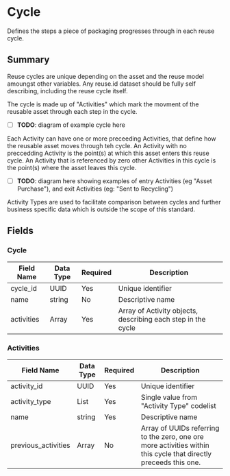 # Cycle

Defines the steps a piece of packaging progresses through in each reuse cycle.

## Summary

Reuse cycles are unique depending on the asset and the reuse model amoungst other variables. Any reuse.id dataset should be fully self describing, including the reuse cycle itself.

The cycle is made up of "Activities" which mark the movment of the reusable asset through each step in the cycle. 

- [ ] **TODO**: diagram of example cycle here

Each Activity can have one or more preceeding Activities, that define how the reusable asset moves through teh cycle. An Activity with no preccedding Activity is the point(s) at which this asset enters this reuse cycle. An Activity that is referenced by zero other Activities in this cycle is the point(s) where the asset leaves this cycle.

- [ ] **TODO**: diagram here showing examples of entry Activities (eg "Asset Purchase"), and exit Activities (eg: "Sent to Recycling")

Activity Types are used to facilitate comparison between cycles and further business specific data which is outside the scope of this standard.

## Fields

### Cycle

Field Name | Data Type | Required | Description
---------- | --------- | -------- | -----------
|cycle_id|UUID|Yes|Unique identifier|
|name|string|No|Descriptive name|
|activities|Array|Yes|Array of Activity objects, describing each step in the cycle|

### Activities

Field Name | Data Type | Required | Description
---------- | --------- | -------- | -----------
|activity_id|UUID|Yes|Unique identifier|
|activity_type|List|Yes|Single value from "Activity Type" codelist|
|name|string|Yes|Descriptive name|
|previous_activities|Array|No|Array of UUIDs referring to the zero, one ore more activities within this cycle that directly preceeds this one. |